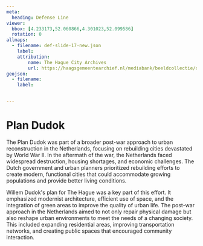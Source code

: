 ```yaml
---
meta:
  heading: Defense Line
viewer:
  bbox: [4.233173,52.060866,4.301023,52.099586]
  rotation: 0
allmaps:
  - filename: def-slide-17-new.json
    label: 
    attribution: 
        name: The Hague City Archives
        url: https://haagsgemeentearchief.nl/mediabank/beeldcollectie/detail/c5ff8a2a-96d8-4135-ac0f-5649e977f257
geojson:
  - filename: 
    label:


---
```


# Plan Dudok

The Plan Dudok was part of a broader post-war approach to urban reconstruction in the Netherlands, focusing on rebuilding cities devastated by World War II. In the aftermath of the war, the Netherlands faced widespread destruction, housing shortages, and economic challenges. The Dutch government and urban planners prioritized rebuilding efforts to create modern, functional cities that could accommodate growing populations and provide better living conditions.

Willem Dudok's plan for The Hague was a key part of this effort. It emphasized modernist architecture, efficient use of space, and the integration of green areas to improve the quality of urban life. The post-war approach in the Netherlands aimed to not only repair physical damage but also reshape urban environments to meet the needs of a changing society. This included expanding residential areas, improving transportation networks, and creating public spaces that encouraged community interaction.